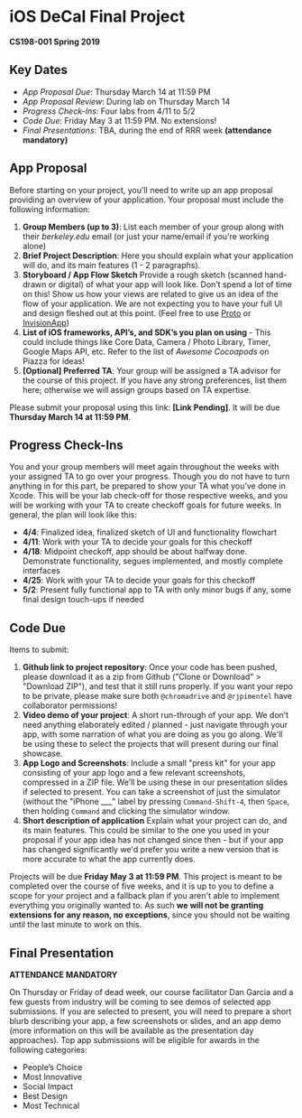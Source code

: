 # iOS DeCal Final Project
**CS198-001 Spring 2019**

## Key Dates

 - *App Proposal Due*: Thursday March 14 at 11:59 PM
 - *App Proposal Review*: During lab on Thursday March 14
 - *Progress Check-Ins*: Four labs from 4/11 to 5/2
 - *Code Due*: Friday May 3 at 11:59 PM. No extensions!
 - *Final Presentations*: TBA, during the end of RRR week **(attendance mandatory)**

## App Proposal
 
Before starting on your project, you'll need to write up an app proposal providing an overview of your application. Your proposal must include the following information:

1. **Group Members (up to 3)**: List each member of your group along with their *berkeley.edu* email (or just your name/email if you're working alone)
2. **Brief Project Description**: Here you should explain what your application will do, and its main features (1 - 2 paragraphs).
3. **Storyboard / App Flow Sketch** Provide a rough sketch (scanned hand-drawn or digital) of what your app will look like. Don’t spend a lot of time on this! Show us how your views are related to give us an idea of the flow of your application. We are not expecting you to have your full UI and design fleshed out at this point. (Feel free to use [Proto](https://proto.io/) or [InvisionApp](https://www.invisionapp.com/))
4. **List of iOS frameworks, API’s, and SDK’s you plan on using** - This could include things like Core Data, Camera / Photo Library, Timer, Google Maps API, etc. Refer to the list of *Awesome Cocoapods* on Piazza for ideas!
5. **[Optional] Preferred TA**: Your group will be assigned a TA advisor for the course of this project. If you have any strong preferences, list them here; otherwise we will assign groups based on TA expertise.

Please submit your proposal using this link: **[Link Pending]**. It will be due **Thursday March 14 at 11:59 PM**.

## Progress Check-Ins

You and your group members will meet again throughout the weeks with your assigned TA to go over your progress. Though you do not have to turn anything in for this part, be prepared to show your TA what you’ve done in Xcode. This will be your lab check-off for those respective weeks, and you will be working with your TA to create checkoff goals for future weeks. In general, the plan will look like this:

- **4/4**: Finalized idea, finalized sketch of UI and functionality flowchart
- **4/11**: Work with your TA to decide your goals for this checkoff
- **4/18**: Midpoint checkoff, app should be about halfway done. Demonstrate functionality, segues implemented, and mostly complete interfaces
- **4/25**: Work with your TA to decide your goals for this checkoff
- **5/2**: Present fully functional app to TA with only minor bugs if any, some final design touch-ups if needed

## Code Due

Items to submit:

1. **Github link to project repository**: Once your code has been pushed, please download it as a zip from Github ("Clone or Download" > "Download ZIP"), and test that it still runs properly. If you want your repo to be private, please make sure both `@chromadrive` and `@rjpimentel` have collaborator permissions!
2. **Video demo of your project**: A short run-through of your app. We don’t need anything elaborately edited / planned - just navigate through your app, with some narration of what you are doing as you go along. We'll be using these to select the projects that will present during our final showcase.
3. **App Logo and Screenshots**: Include a small "press kit" for your app consisting of your app logo and a few relevant screenshots, compressed in a ZIP file.  We’ll be using these in our presentation slides if selected to present. You can take a screenshot of just the simulator (without the "iPhone ___" label by pressing `Command-Shift-4`, then `Space`, then holding `Command` and clicking the simulator window.
4. **Short description of application** Explain what your project can do, and its main features. This could be similar to the one you used in your proposal if your app idea has not changed since then - but if your app has changed significantly we'd prefer you write a new version that is more accurate to what the app currently does.

Projects will be due **Friday May 3 at 11:59 PM**. This project is meant to be completed over the course of five weeks, and it is up to you to define a scope for your project and a fallback plan if you aren't able to implement everything you originally wanted to. As such **we will not be granting extensions for any reason, no exceptions**, since you should not be waiting until the last minute to work on this.

## Final Presentation

**ATTENDANCE MANDATORY**

On Thursday or Friday of dead week, our course facilitator Dan Garcia and a few guests from industry will be coming to see demos of selected app submissions. If you are selected to present, you will need to prepare a short blurb describing your app, a few screenshots or slides, and an app demo (more information on this will be available as the presentation day approaches). Top app submissions will be eligible for awards in the following categories:

- People’s Choice
- Most Innovative
- Social Impact
- Best Design
- Most Technical



